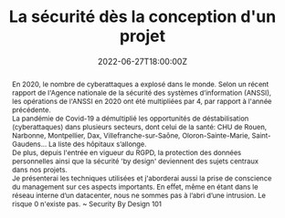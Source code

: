 ---
title: La sécurité dès la conception d'un projet

event: SophiaConf 2022
event_url: https://www.telecom-valley.fr/sophiaconf-2022/ # https://www.telecom-valley.fr/actions/conferences-ateliers/sophiaconf/

location: Sophia-Antopolis (Université Côte d’Azur)
address:
  street: 930 route des Colles
  city: Biot
  region: Côte d’Azur
  postcode: '06410'
  country: France

summary: Penser une démarche préventive dès la phase de conception d'un projet
abstract: "En 2020, le nombre de cyberattaques a explosé dans le monde. Selon un récent rapport de l'Agence nationale de la sécurité des systèmes d’information (ANSSI), les opérations de l'ANSSI en 2020 ont été multipliées par 4, par rapport à l'année précédente.


La pandémie de Covid-19 a démultiplié les opportunités de déstabilisation (cyberattaques) dans plusieurs secteurs, dont celui de la santé: CHU de Rouen, Narbonne, Montpellier, Dax, Villefranche-sur-Saône, Oloron-Sainte-Marie, Saint-Gaudens... La liste des hôpitaux s’allonge.


De plus, depuis l'entrée en vigueur du RGPD, la protection des données personnelles ainsi que la sécurité 'by design' deviennent des sujets centraux dans nos projets.


Je présenterai les techniques utilisées et j'aborderai aussi la prise de conscience du management sur ces aspects importants.
En effet, même en étant dans le réseau interne d’un datacenter, nous ne sommes pas à l’abri d’une intrusion. Le risque 0 n'existe pas.
~ Security By Design 101"

date: "2022-06-27T18:00:00Z"
date_end: "2022-06-27T20:00:00Z"
all_day: false

publishDate: "2022-05-01T00:00:00Z"

authors: [David Aparicio]
tags: [Cybersécurité, Quickie]

featured: false

image:
  caption: 'Crédits: [**SophiaConf 2022**](https://www.telecom-valley.fr/sophiaconf-2022/)'
  focal_point: Right

links:
- name: Vidéo
  url: https://youtu.be/TqZZOXb3xP4
- icon: comments
  icon_pack: fas
  name: Avis
  url: https://s.42l.fr/sc22sec
url_code: ""
url_pdf: ""
url_slides: "talks/SophiaConf2022_La_securite_des_la_conception.pdf"
url_video: ""

slides: ""
projects: []
---